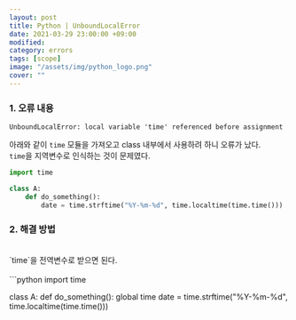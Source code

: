 ```yaml
---
layout: post
title: Python | UnboundLocalError 
date: 2021-03-29 23:00:00 +09:00
modified: 
category: errors
tags: [scope]
image: "/assets/img/python_logo.png"
cover: ""
---
```


### 1. 오류 내용
```
UnboundLocalError: local variable 'time' referenced before assignment
```

아래와 같이 `time` 모듈을 가져오고 class 내부에서 사용하려 하니 오류가 났다.<br>
`time`을 지역변수로 인식하는 것이 문제였다.<br>

```python
import time

class A:
    def do_something():
        date = time.strftime("%Y-%m-%d", time.localtime(time.time()))
```

### 2. 해결 방법
<br>
`time`을 전역변수로 받으면 된다.<br>
<br>
```python
import time

class A:
    def do_something():
        global time
        date = time.strftime("%Y-%m-%d", time.localtime(time.time()))
```